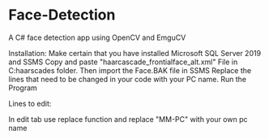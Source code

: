 # Face-Detection
A C# face detection app using OpenCV and EmguCV

Installation:
Make certain that you have installed Microsoft SQL Server 2019 and SSMS
Copy and paste "haarcascade_frontialface_alt.xml" File in C:haarscades folder.
Then import the Face.BAK file in SSMS
Replace the lines that need to be changed in your code with your PC name.
Run the Program


Lines to edit:

In edit tab use replace function and replace "MM-PC" with your own pc name
